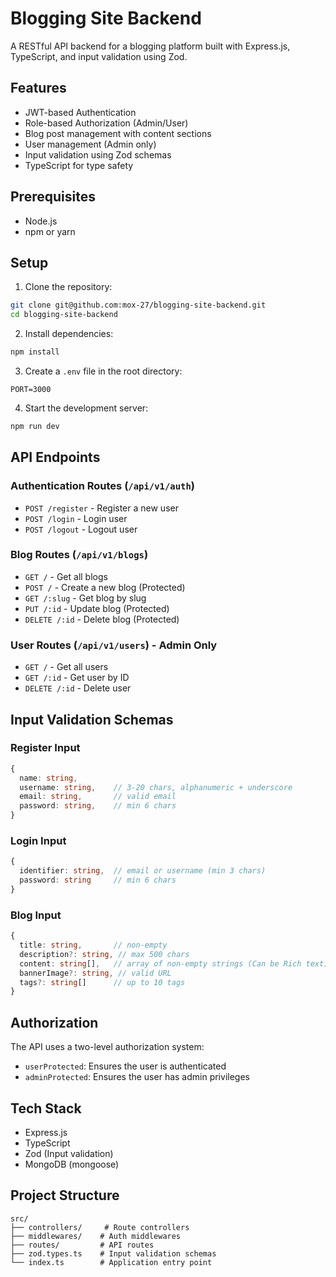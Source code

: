 # Blogging Site Backend

A RESTful API backend for a blogging platform built with Express.js, TypeScript, and input validation using Zod.

## Features

- JWT-based Authentication
- Role-based Authorization (Admin/User)
- Blog post management with content sections
- User management (Admin only)
- Input validation using Zod schemas
- TypeScript for type safety

## Prerequisites

- Node.js
- npm or yarn

## Setup

1. Clone the repository:
```bash
git clone git@github.com:mox-27/blogging-site-backend.git
cd blogging-site-backend
```

2. Install dependencies:
```bash
npm install
```

3. Create a `.env` file in the root directory:
```env
PORT=3000
```

4. Start the development server:
```bash
npm run dev
```

## API Endpoints

### Authentication Routes (`/api/v1/auth`)
- `POST /register` - Register a new user
- `POST /login` - Login user
- `POST /logout` - Logout user

### Blog Routes (`/api/v1/blogs`)
- `GET /` - Get all blogs
- `POST /` - Create a new blog (Protected)
- `GET /:slug` - Get blog by slug
- `PUT /:id` - Update blog (Protected)
- `DELETE /:id` - Delete blog (Protected)

### User Routes (`/api/v1/users`) - Admin Only
- `GET /` - Get all users
- `GET /:id` - Get user by ID
- `DELETE /:id` - Delete user

## Input Validation Schemas

### Register Input
```typescript
{
  name: string,
  username: string,    // 3-20 chars, alphanumeric + underscore
  email: string,       // valid email
  password: string,    // min 6 chars
}
```

### Login Input
```typescript
{
  identifier: string,  // email or username (min 3 chars)
  password: string     // min 6 chars
}
```

### Blog Input
```typescript
{
  title: string,       // non-empty
  description?: string, // max 500 chars
  content: string[],   // array of non-empty strings (Can be Rich text)
  bannerImage?: string, // valid URL
  tags?: string[]      // up to 10 tags
}
```

## Authorization

The API uses a two-level authorization system:
- `userProtected`: Ensures the user is authenticated
- `adminProtected`: Ensures the user has admin privileges

## Tech Stack

- Express.js
- TypeScript
- Zod (Input validation)
- MongoDB (mongoose)

## Project Structure

```
src/
├── controllers/     # Route controllers
├── middlewares/    # Auth middlewares
├── routes/         # API routes
├── zod.types.ts    # Input validation schemas
└── index.ts        # Application entry point
```

